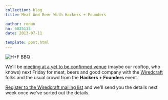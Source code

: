 ```yaml
---
collection: blog
title: Meat And Beer With Hackers + Founders

author: ronan
hn: 6025135
date: 2013-07-11

template: post.html
---
```


![H+F BBQ](http://devo.ps/images/posts/HF-BBQ.png)

We'll be [meeting at a yet to be confirmed venue](http://us2.campaign-archive1.com/?u=18eb8d6c34ad5d4e781541da9&id=c76a2f828c&e=) (maybe our rooftop, who knows) next Friday for meat, beers and good company with the [Wiredcraft](http://wiredcraft.com) folks and the usual crowd from the **Hackers + Founders** event.

[Register to the Wiredcraft mailing list](http://eepurl.com/CbCx5) and we'll send you the details next week once we've sorted out the details.

